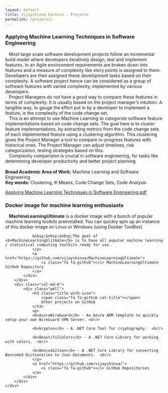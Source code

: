 ```yaml
---
layout: default
title: Vijayshinva Karnure - Projects
permalink: /projects/
---
```



<div class="container-fluid dotted-background">
	<div class="row-fluid">
        <div class="col-md-12">
            <div class="well">
			    <h3 class="title with-icon">
					<span class="fa fa-book cat-title"></span>
					Applying Machine Learning Techniques in Software Engineering
				</h3>
				<p>
				&nbsp;&nbsp;&nbsp;Most large scale software development projects follow an incremental build model where developers iteratively design, test and implement features. In an Agile environment requirements are broken down into features and a measure of complexity like story points is assigned to them. Developers are then assigned these development tasks based on their complexity. A software project hence can be considered as a group of software features with varied complexity, implemented by various developers.<br/>
				&nbsp;&nbsp;&nbsp;Project Managers do not have a good way to compare these features in terms of complexity. It is usually based on the project manager’s intuition. A tangible way, to gauge the effort put in by a developer to implement a feature, is the complexity of the code change set.<br/>
				&nbsp;&nbsp;&nbsp;This is an attempt to use Machine Learning to categorize software feature implementations based on code change sets. The goal here is to cluster feature implementations, by extracting metrics from the code change sets of each implemented feature using a clustering algorithm. This clustering gives the Project Manager a tool to compare in-progress features with historical ones. The Project Manager can adjust timelines, risk categorization, testing strategies based on this.<br/>
				&nbsp;&nbsp;&nbsp;Complexity comparision is crucial in software engineering, for tasks like determining developer productivity and better project planning.<br/>
				<br/>
				<b>Broad Academic Area of Work:</b> Machine Learning and Software Engineering
				<br/> 
				<b>Key words:</b> Clustering, K-Means, Code Change Sets, Code Analysis
				</p>
				<a href="{{ "/downloads/Applying Machine Learning Techniques in Software Engineering.pdf" | prepend: site.baseurl }}">
					<i class="fa fa-file-pdf-o"></i> Applying Machine Learning Techniques in Software Engineering.pdf
				</a>
			</div>
		</div>
	</div>
	<div class="row-fluid">
        <div class="col-md-6">
            <div class="well">
			    <h3 class="title with-icon">
					<span class="fa fa-linux cat-title"></span>
					Docker image for machine learning enthusiasts
				</h3>
				<p>
				&nbsp;&nbsp;&nbsp;<b>MachineLearningUltimate</b> is a docker image with a bunch of popular machine learning toolkits preinstalled. You can quickly spin up an instance of this docker image on Linux or Windows (using Docker ToolBox) <br/>

				&nbsp;&nbsp;&nbsp;The goal of <b>MachineLearningUlitmate</b> is to have all popular machine learning / statistical computing toolkits ready for use.
				</p>
				<a href="https://github.com/vijayshinva/MachineLearningUltimate">
					<i class="fa fa-github"></i> MachineLearningUltimate GitHub Repository
				</a>
			</div>
		</div>
		<div class="col-md-6">
            <div class="well">
			    <h3 class="title with-icon">
					<span class="fa fa-github cat-title"></span>
					Other projects on GitHub
				</h3>
				<p>
				<b>AzureWireGuard</b> - An Azure ARM template to quickly setup your own WireGuard VPN Server. <br/>

				<b>kryptos</b> - A .NET Core Tool for cryptography.  <br/>

				<b>BeautifulColors</b> - A .NET Core Library for working with colors.  <br/>

				<b>Bencode2Json</b> - A .NET Core Library for converting Bencoded Dictionaries to Json Documents.  <br/>
				</p>
				<a href="https://github.com/vijayshinva/">
					<i class="fa fa-github"></i> GitHub Repositories
				</a>
			</div>
		</div>
	</div>
</div>
